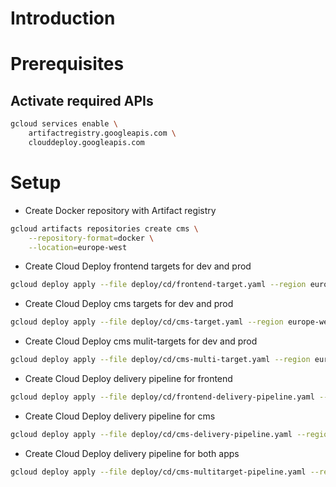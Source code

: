 # Introduction

# Prerequisites

## Activate required APIs

```bash
gcloud services enable \
    artifactregistry.googleapis.com \
    clouddeploy.googleapis.com
```

# Setup

- Create Docker repository with Artifact registry

```bash
gcloud artifacts repositories create cms \
    --repository-format=docker \
    --location=europe-west
```

- Create Cloud Deploy frontend targets for dev and prod

```bash
gcloud deploy apply --file deploy/cd/frontend-target.yaml --region europe-west1
```

- Create Cloud Deploy cms targets for dev and prod

```bash
gcloud deploy apply --file deploy/cd/cms-target.yaml --region europe-west1
```

- Create Cloud Deploy cms mulit-targets for dev and prod

```bash
gcloud deploy apply --file deploy/cd/cms-multi-target.yaml --region europe-west1
```

- Create Cloud Deploy delivery pipeline for frontend

```bash
gcloud deploy apply --file deploy/cd/frontend-delivery-pipeline.yaml --region europe-west1
```

- Create Cloud Deploy delivery pipeline for cms

```bash
gcloud deploy apply --file deploy/cd/cms-delivery-pipeline.yaml --region europe-west1
```

- Create Cloud Deploy delivery pipeline for both apps

```bash
gcloud deploy apply --file deploy/cd/cms-multitarget-pipeline.yaml --region europe-west1
```
